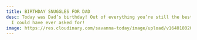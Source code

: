 ```yaml
---
title: BIRTHDAY SNUGGLES FOR DAD
desc: Today was Dad’s birthday! Out of everything you’re still the best present
  I could have ever asked for!
image: https://res.cloudinary.com/savanna-today/image/upload/v1640180209/F2F83A0C-FA6B-4D1E-B8B9-7D059E699B8E_wgmdo3.jpg
---
```

